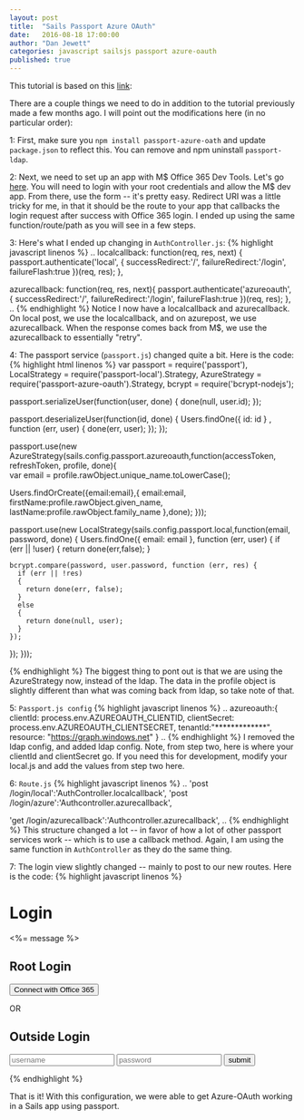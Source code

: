 ```yaml
---
layout: post
title:  "Sails Passport Azure OAuth"
date:   2016-08-18 17:00:00
author: "Dan Jewett"
categories: javascript sailsjs passport azure-oauth
published: true
---
```

This tutorial is based on this [link][link1]:

There are a couple things we need to do in addition to the tutorial previously made a few months ago.  I will point out the modifications here (in no particular order):

1: First, make sure you `npm install passport-azure-oath` and update `package.json` to reflect this.  You can remove and npm uninstall `passport-ldap`.

2: Next, we need to set up an app with M$ Office 365 Dev Tools.  Let's go [here][link2].  You will need to login with your root credentials and allow the M$ dev app.  From there, use the form -- it's pretty easy.  Redirect URI was a little tricky for me, in that it should be the route to your app that callbacks the login request after success with Office 365 login.  I ended up using the same function/route/path as you will see in a few steps.

3: Here's what I ended up changing in `AuthController.js`:
{% highlight javascript linenos %}
  ..
  localcallback: function(req, res, next) {    
    passport.authenticate('local', {
      successRedirect:'/',
  		failureRedirect:'/login',
  		failureFlash:true
  	})(req, res);
  },
    
  azurecallback: function(req, res, next){
    passport.authenticate('azureoauth', {
      successRedirect:'/',
  		failureRedirect:'/login',
  		failureFlash:true
  	})(req, res);
  },
  ..
{% endhighlight %}
Notice I now have a localcallback and azurecallback.  On local post, we use the localcallback, and on azurepost, we use azurecallback.  When the response comes back from M$, we use the azurecallback to essentially "retry". 

4: The passport service (`passport.js`) changed quite a bit.
Here is the code:  
{% highlight html linenos %}
var passport = require('passport'),
LocalStrategy = require('passport-local').Strategy,
AzureStrategy = require('passport-azure-oauth').Strategy,
bcrypt = require('bcrypt-nodejs');

passport.serializeUser(function(user, done) {
  done(null, user.id);
});

passport.deserializeUser(function(id, done) {
  Users.findOne({ id: id } , function (err, user) {
    done(err, user);
  });
});

passport.use(new AzureStrategy(sails.config.passport.azureoauth,function(accessToken, refreshToken, profile, done){  
  var email = profile.rawObject.unique_name.toLowerCase();

  Users.findOrCreate({email:email},{
    email:email,
    firstName:profile.rawObject.given_name,
    lastName:profile.rawObject.family_name
  },done);
}));

passport.use(new LocalStrategy(sails.config.passport.local,function(email, password, done) {
  Users.findOne({ email: email }, function (err, user) {
    if (err || !user)
    { 
      return done(err,false);
    }

    bcrypt.compare(password, user.password, function (err, res) {
      if (err || !res)
      {
        return done(err, false);
      }
      else
      {
        return done(null, user);
      }
    });
  });
}));

{% endhighlight %}
The biggest thing to pont out is that we are using the AzureStrategy now, instead of the ldap.  The data in the profile object is slightly different than what was coming back from ldap, so take note of that.

5: `Passport.js config`
{% highlight javascript linenos %}
  ..
  azureoauth:{
    clientId: process.env.AZUREOAUTH_CLIENTID,
    clientSecret: process.env.AZUREOAUTH_CLIENTSECRET,
    tenantId:"*************",
    resource: "https://graph.windows.net"
  }
  ..
{% endhighlight %}
I removed the ldap config, and added ldap config.  Note, from step two, here is where your clientId and clientSecret go.  If you need this for development, modify your local.js and add the values from step two here.

6: `Route.js`
{% highlight javascript linenos %}
  ..
  'post /login/local':'AuthController.localcallback',
  'post /login/azure':'Authcontroller.azurecallback',
  
  'get /login/azurecallback':'Authcontroller.azurecallback',
  ..
{% endhighlight %}
This structure changed a lot -- in favor of how a lot of other passport services work -- which is to use a callback method.  Again, I am using the same function in `AuthController` as they do the same thing.

7: The login view slightly changed -- mainly to post to our new routes.  Here is the code:
{% highlight javascript linenos %} 
<h1>Login</h1>
<p><%= message %></p>
<h2>Root Login</h2>
<form method="post" action="/login/azure">
  <input type="submit" value="Connect with Office 365">
</form>
<div>OR</div>
<h2>Outside Login</h2>
<form method="post" action="/login/local">
  <input type="input" name="username" placeholder="username">
  <input type="password" name="password" placeholder="password">
  <input type="submit" value="submit">
</form>
{% endhighlight %}

That is it!  With this configuration, we were able to get Azure-OAuth working in a Sails app using passport.

[link1]: http://rootinc.github.io/2016/04/28/sails-passport-ldap/
[link2]: https://dev.office.com/app-registration
